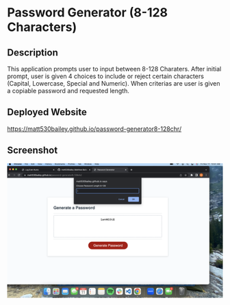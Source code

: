 # Password Generator (8-128 Characters)

## Description

This application prompts user to input between 8-128 Charaters. After initial prompt, user is given 4 choices to include or reject certain characters (Capital, Lowercase, Special and Numeric). When criterias are user is given a copiable password and requested length.

## Deployed Website

https://matt530bailey.github.io/password-generator8-128chr/

## Screenshot
![PW Generator Screenshot](/Assets/DeployedPwGenerator.png "Deployed Website Password Generator")
